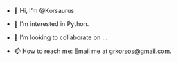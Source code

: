 - 👋 Hi, I’m @Korsaurus
- 👀 I’m interested in Python.

- 💞️ I’m looking to collaborate on ...
- 📫 How to reach me: Email me at grkorsos@gmail.com.

<!---
Korsaurus/Korsaurus is a ✨ special ✨ repository because its `README.md` (this file) appears on your GitHub profile.
You can click the Preview link to take a look at your changes.
--->
